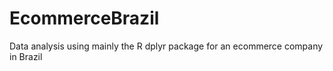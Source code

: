 # EcommerceBrazil
Data analysis using mainly the R dplyr package for an ecommerce company in Brazil
